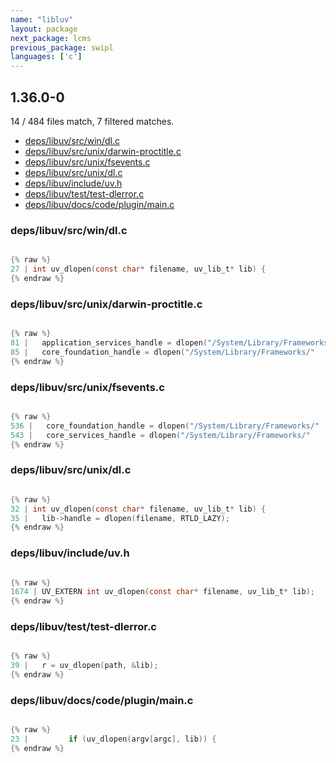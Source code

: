 ```yaml
---
name: "libluv"
layout: package
next_package: lcms
previous_package: swipl
languages: ['c']
---
```

## 1.36.0-0
14 / 484 files match, 7 filtered matches.

 - [deps/libuv/src/win/dl.c](#depslibuvsrcwindlc)
 - [deps/libuv/src/unix/darwin-proctitle.c](#depslibuvsrcunixdarwin-proctitlec)
 - [deps/libuv/src/unix/fsevents.c](#depslibuvsrcunixfseventsc)
 - [deps/libuv/src/unix/dl.c](#depslibuvsrcunixdlc)
 - [deps/libuv/include/uv.h](#depslibuvincludeuvh)
 - [deps/libuv/test/test-dlerror.c](#depslibuvtesttest-dlerrorc)
 - [deps/libuv/docs/code/plugin/main.c](#depslibuvdocscodepluginmainc)

### deps/libuv/src/win/dl.c

```c

{% raw %}
27 | int uv_dlopen(const char* filename, uv_lib_t* lib) {
{% endraw %}

```
### deps/libuv/src/unix/darwin-proctitle.c

```c

{% raw %}
81 |   application_services_handle = dlopen("/System/Library/Frameworks/"
85 |   core_foundation_handle = dlopen("/System/Library/Frameworks/"
{% endraw %}

```
### deps/libuv/src/unix/fsevents.c

```c

{% raw %}
536 |   core_foundation_handle = dlopen("/System/Library/Frameworks/"
543 |   core_services_handle = dlopen("/System/Library/Frameworks/"
{% endraw %}

```
### deps/libuv/src/unix/dl.c

```c

{% raw %}
32 | int uv_dlopen(const char* filename, uv_lib_t* lib) {
35 |   lib->handle = dlopen(filename, RTLD_LAZY);
{% endraw %}

```
### deps/libuv/include/uv.h

```c

{% raw %}
1674 | UV_EXTERN int uv_dlopen(const char* filename, uv_lib_t* lib);
{% endraw %}

```
### deps/libuv/test/test-dlerror.c

```c

{% raw %}
39 |   r = uv_dlopen(path, &lib);
{% endraw %}

```
### deps/libuv/docs/code/plugin/main.c

```c

{% raw %}
23 |         if (uv_dlopen(argv[argc], lib)) {
{% endraw %}

```